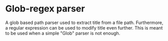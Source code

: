 # Glob-regex parser

A glob based path parser used to extract title from a file path. Furthermore, a regular expression can be used to modify title even further. This is meant to be used when a simple "Glob" parser is not enough.
